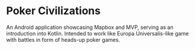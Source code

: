# Poker Civilizations

An Android application showcasing Mapbox and MVP, serving as an introduction into Kotlin.
Intended to work like Europa Universalis-like game with battles in form of heads-up poker games. 
